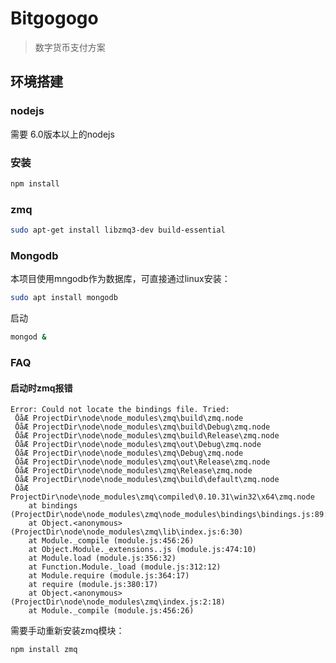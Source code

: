 # Bitgogogo

> 数字货币支付方案

## 环境搭建

### nodejs

需要 6.0版本以上的nodejs

### 安装

```bash
npm install
```

### zmq
```bash
sudo apt-get install libzmq3-dev build-essential
```

### Mongodb

本项目使用mngodb作为数据库，可直接通过linux安装：

```bash
sudo apt install mongodb
```
启动
```bash
mongod &
```

### FAQ

#### 启动时zmq报错

```
Error: Could not locate the bindings file. Tried:
 ŌåÆ ProjectDir\node\node_modules\zmq\build\zmq.node
 ŌåÆ ProjectDir\node\node_modules\zmq\build\Debug\zmq.node
 ŌåÆ ProjectDir\node\node_modules\zmq\build\Release\zmq.node
 ŌåÆ ProjectDir\node\node_modules\zmq\out\Debug\zmq.node
 ŌåÆ ProjectDir\node\node_modules\zmq\Debug\zmq.node
 ŌåÆ ProjectDir\node\node_modules\zmq\out\Release\zmq.node
 ŌåÆ ProjectDir\node\node_modules\zmq\Release\zmq.node
 ŌåÆ ProjectDir\node\node_modules\zmq\build\default\zmq.node
 ŌåÆ ProjectDir\node\node_modules\zmq\compiled\0.10.31\win32\x64\zmq.node
    at bindings (ProjectDir\node\node_modules\zmq\node_modules\bindings\bindings.js:89:9)
    at Object.<anonymous> (ProjectDir\node\node_modules\zmq\lib\index.js:6:30)
    at Module._compile (module.js:456:26)
    at Object.Module._extensions..js (module.js:474:10)
    at Module.load (module.js:356:32)
    at Function.Module._load (module.js:312:12)
    at Module.require (module.js:364:17)
    at require (module.js:380:17)
    at Object.<anonymous> (ProjectDir\node\node_modules\zmq\index.js:2:18)
    at Module._compile (module.js:456:26)
```
需要手动重新安装zmq模块：
```bash
npm install zmq
```
